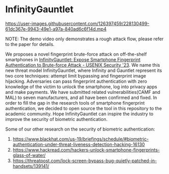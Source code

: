 # InfinityGauntlet

https://user-images.githubusercontent.com/126397459/228130499-61dc367e-9943-49e1-a97a-840ad6c6f14d.mp4

NOTE: The demo video only demonstrates a rough attack flow, please refer to the paper for details.

We proposes a novel fingerprint brute-force attack on off-the-shelf smartphones in [InfinityGauntlet: Expose Smartphone Fingerprint Authentication to Brute-force Attack - USENIX Security '23](https://www.usenix.org/conference/usenixsecurity23). We name this new threat model InfinityGauntlet, where Infinity and Gauntlet represent its two core techniques: attempt limit bypassing and fingerprint image hijacking. Adversaries can pass fingerprint authentication with zero knowledge of the victim to unlock the smartphone, log into privacy apps and make payments. We have submitted related vulnerabilities(CAMF and MAL) to seven manufacturers, and all have been confirmed and fixed. In order to fill the gap in the research tools of smartphone fingerprint authentication, we decided to open source the tool in this repository to the academic community. Hope InfinityGauntlet can inspire the industry to improve the security of biometric authentication. 

Some of our other research on the security of biometric authentication:

1. https://www.blackhat.com/us-19/briefings/schedule/#biometric-authentication-under-threat-liveness-detection-hacking-16130
2. https://www.hackread.com/hackers-unlock-smartphone-fingerprints-glass-of-water/
3. https://threatpost.com/lock-screen-bypass-bug-quietly-patched-in-handsets/139141/
